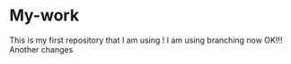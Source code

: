 # My-work
This is my first repository that I am using !
I am using branching now OK!!! Another changes
